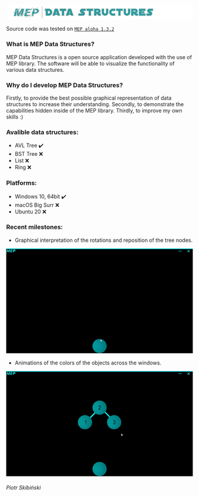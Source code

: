 ![Logo](https://github.com/Middle-Europe-Productions/MEP-Data-Structures/blob/main/readme-data/logo.png)

Source code was tested on [`MEP alpha 1.3.2`](https://github.com/Middle-Europe-Productions/MEP)
### What is MEP Data Structures?
MEP Data Structures is a open source application developed with the use of MEP library. The software will be able to visualize the functionality of various data structures.
### Why do I develop MEP Data Structures?
Firstly, to provide the best possible graphical representation of data structures to increase their understanding.
Secondly, to demonstrate the capabilities hidden inside of the MEP library.
Thirdly, to improve my own skills :)
### Avalible data structures:
- AVL Tree ✔️
- BST Tree ❌
- List ❌
- Ring ❌
### Platforms:
- Windows 10, 64bit ✔️
- macOS Big Surr ❌
- Ubuntu 20 ❌
### Recent milestones:
 - Graphical interpretation of the rotations and reposition of the tree nodes.

![Rotation](https://github.com/Middle-Europe-Productions/MEP-Data-Structures/blob/main/readme-data/rotations.gif)
 - Animations of the colors of the objects across the windows.

![Color](https://github.com/Middle-Europe-Productions/MEP-Data-Structures/blob/main/readme-data/colors.gif)

###### Piotr Skibiński